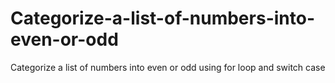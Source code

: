 # Categorize-a-list-of-numbers-into-even-or-odd
Categorize a list of numbers into even or odd using for loop and switch case   
